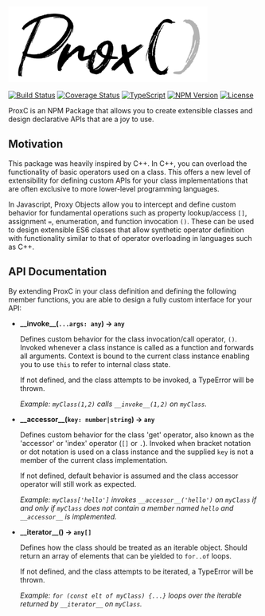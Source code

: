 <img src="assets/proxc_logo.png" alt="ProxC Logo" width="400">

[![Build Status](https://travis-ci.com/rioam2/ProxC.svg?branch=master)](https://travis-ci.com/rioam2/ProxC)
[![Coverage Status](https://coveralls.io/repos/github/rioam2/ProxC/badge.svg?branch=master)](https://coveralls.io/github/rioam2/ProxC?branch=master)
[![TypeScript](https://badges.frapsoft.com/typescript/version/typescript-next.svg?v=101)](https://github.com/ellerbrock/typescript-badges/)
[![NPM Version](https://img.shields.io/npm/v/proxc.svg)](https://github.com/rioam2/bstjs)
[![License](https://img.shields.io/badge/license-MIT-blue.svg)](https://img.shields.io/badge/license-MIT-blue.svg)

ProxC is an NPM Package that allows you to create extensible classes and design declarative APIs that are a joy to use.

## Motivation

This package was heavily inspired by C++. In C++, you can overload the functionality of basic operators used on a class. This offers a new level of extensibility for defining custom APIs for your class implementations that are often exclusive to more lower-level programming languages.

In Javascript, Proxy Objects allow you to intercept and define custom behavior for fundamental operations such as property lookup/access `[]`, assignment `=`, enumeration, and function invocation `()`. These can be used to design extensible ES6 classes that allow synthetic operator definition with functionality similar to that of operator overloading in languages such as C++.

## API Documentation

By extending ProxC in your class definition and defining the following member functions, you are able to design a fully custom interface for your API:

- **\_\_invoke\_\_(`...args: any`) → `any`**

  Defines custom behavior for the class invocation/call operator, `()`. Invoked whenever a class instance is called as a function and forwards all arguments. Context is bound to the current class instance enabling you to use `this` to refer to internal class state.

  If not defined, and the class attempts to be invoked, a TypeError will be thrown.

  _Example: `myClass(1,2)` calls `__invoke__(1,2)` on `myClass`._

- **\_\_accessor\_\_(`key: number|string`) → `any`**

  Defines custom behavior for the class 'get' operator, also known as the 'accessor' or 'index' operator (`[]` or `.`). Invoked when bracket notation or dot notation is used on a class instance and the supplied `key` is not a member of the current class implementation.

  If not defined, default behavior is assumed and the class accessor operator will still work as expected.

  _Example: `myClass['hello']` invokes `__accessor__('hello')` on `myClass` if and only if `myClass` does not contain a member named `hello` and `__accessor__` is implemented._

- **\_\_iterator\_\_() → `any[]`**

  Defines how the class should be treated as an iterable object. Should return an array of elements that can be yielded to `for..of` loops.

  If not defined, and the class attempts to be iterated, a TypeError will be thrown.

  _Example: `for (const elt of myClass) {...}` loops over the iterable returned by `__iterator__` on `myClass`._
